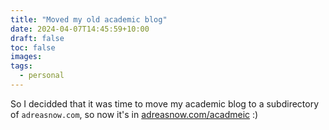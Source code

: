 ```yaml
---
title: "Moved my old academic blog"
date: 2024-04-07T14:45:59+10:00
draft: false
toc: false
images:
tags:
  - personal
---
```


So I decidded that it was time to move my academic blog to a subdirectory of `adreasnow.com`, so now it's in [adreasnow.com/acadmeic](https://adreasnow.com/academic) :)